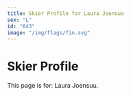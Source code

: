 ```yaml
---
title: Skier Profile for Laura Joensuu
sex: "L"
id: "643"
image: "/img/flags/fin.svg" 
---
```


# Skier Profile

This page is for: Laura Joensuu.
    